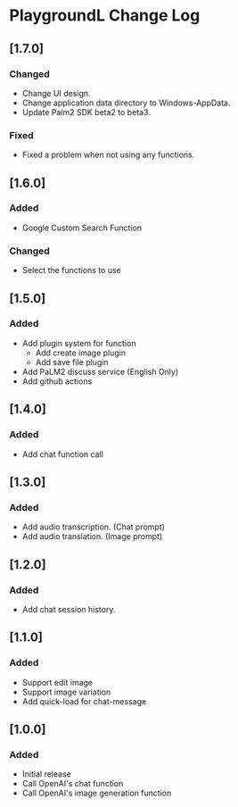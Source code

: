PlaygroundL Change Log
===

## [1.7.0]
### Changed
- Change UI design.
- Change application data directory to Windows-AppData.
- Update Palm2 SDK beta2 to beta3.
### Fixed
- Fixed a problem when not using any functions.

## [1.6.0]
### Added
- Google Custom Search Function
### Changed
- Select the functions to use

## [1.5.0]
### Added
- Add plugin system for function
  - Add create image plugin
  - Add save file plugin
- Add PaLM2 discuss service (English Only)
- Add github actions

## [1.4.0]
### Added
- Add chat function call

## [1.3.0]
### Added
- Add audio transcription. (Chat prompt)
- Add audio translation. (Image prompt)

## [1.2.0]
### Added
- Add chat session history.

## [1.1.0]
### Added
- Support edit image
- Support image variation
- Add quick-load for chat-message

## [1.0.0]
### Added
- Initial release
- Call OpenAI's chat function
- Call OpenAI's image generation function
